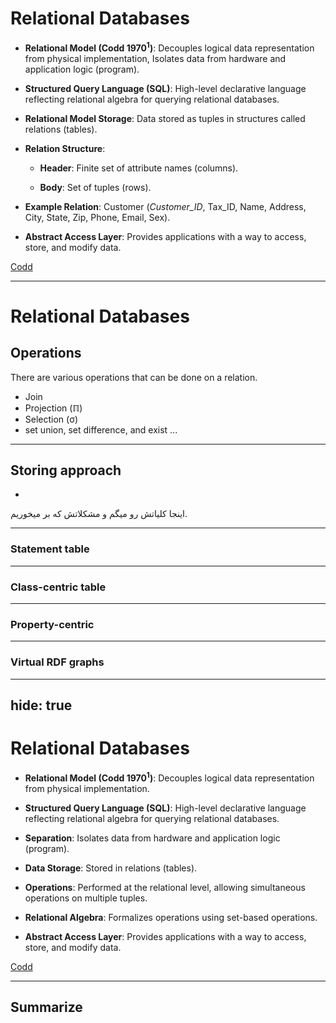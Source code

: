 # Relational Databases
[comment]: <> (من اینو بهتره خلاصه ترش بکنم. به این شکل که یه بخشی اش بره داخل اسلاید های اضافی)
- **Relational Model (Codd 1970<sup>1</sup>)**: Decouples logical data representation from physical implementation, Isolates data from hardware and application logic (program).

- **Structured Query Language (SQL)**: High-level declarative language reflecting relational algebra for querying relational databases.

- **Relational Model Storage**: Data stored as tuples in structures called relations (tables).

- **Relation Structure**:

  - **Header**: Finite set of attribute names (columns).

  - **Body**: Set of tuples (rows).
- **Example Relation**: Customer (*Customer_ID*, Tax_ID, Name, Address, City, State, Zip, Phone, Email, Sex).

[comment]: <> (عکس از یک جدوله)
- **Abstract Access Layer**: Provides applications with a way to access, store, and modify data.
<Footnotes separator>
  <Footnote :number=1><a href="https://en.wikipedia.org/wiki/Relational_model" rel="noreferrer" target="_blank">Codd</a></Footnote>
</Footnotes>

---

# Relational Databases 
## Operations

There are various operations that can be done on a relation.
- Join
- Projection  (ℿ)
- Selection (σ)
-  set union, set difference, and exist ...
--- 
 
## Storing approach 

- 
اینجا کلیاتش رو میگم و مشکلاتش که بر میخوریم.

---

### Statement table 


---

### Class-centric table 

---

### Property-centric

---

### Virtual RDF graphs

---
hide: true
---

# Relational Databases

[comment]: <> (من اینو بهتره خلاصه ترش بکنم. به این شکل که یه بخشی اش بره داخل اسلاید های اضافی)

- **Relational Model (Codd 1970<sup>1</sup>)**: Decouples logical data representation from physical implementation.

- **Structured Query Language (SQL)**: High-level declarative language reflecting relational algebra for querying relational databases.

- **Separation**: Isolates data from hardware and application logic (program).



- **Data Storage**: Stored in relations (tables).



- **Operations**: Performed at the relational level, allowing simultaneous operations on multiple tuples.



- **Relational Algebra**: Formalizes operations using set-based operations.



- **Abstract Access Layer**: Provides applications with a way to access, store, and modify data.
<Footnotes separator>
  <Footnote :number=1><a href="https://en.wikipedia.org/wiki/Relational_model" rel="noreferrer" target="_blank">Codd</a></Footnote>
</Footnotes>

---

## Summarize
